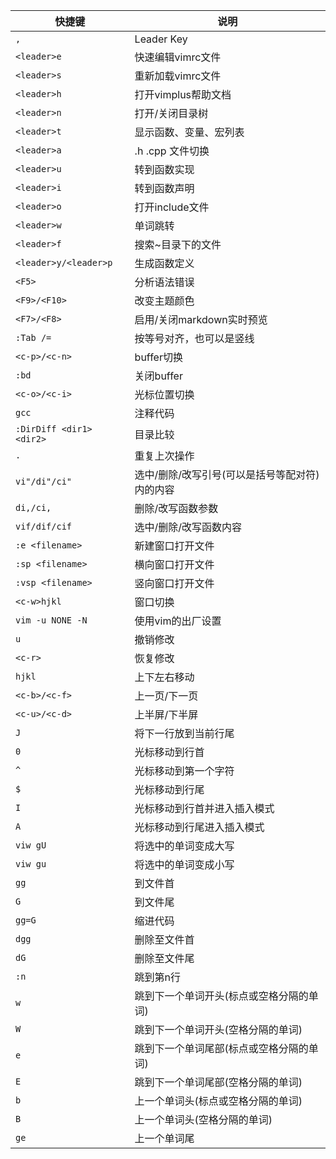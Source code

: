 | 快捷键                   | 说明                                           |
| -------                  | -----                                          |
| `,`                      | Leader Key                                     |
| `<leader>e`              | 快速编辑vimrc文件                              |
| `<leader>s`              | 重新加载vimrc文件                              |
| `<leader>h`              | 打开vimplus帮助文档                            |
| `<leader>n`              | 打开/关闭目录树                                |
| `<leader>t`              | 显示函数、变量、宏列表                         |
| `<leader>a`              | .h .cpp 文件切换                               |
| `<leader>u`              | 转到函数实现                                   |
| `<leader>i`              | 转到函数声明                                   |
| `<leader>o`              | 打开include文件                                |
| `<leader>w`              | 单词跳转                                       |
| `<leader>f`              | 搜索~目录下的文件                              |
| `<leader>y/<leader>p`    | 生成函数定义                                   |
| `<F5>`                   | 分析语法错误                                   |
| `<F9>/<F10>`             | 改变主题颜色                                   |
| `<F7>/<F8>`              | 启用/关闭markdown实时预览                      |
| `:Tab /=`                | 按等号对齐，也可以是竖线                       |
| `<c-p>/<c-n>`            | buffer切换                                     |
| `:bd`                    | 关闭buffer                                     |
| `<c-o>/<c-i>`            | 光标位置切换                                   |
| `gcc`                    | 注释代码                                       |
| `:DirDiff <dir1> <dir2>` | 目录比较                                       |
| `.`                      | 重复上次操作                                   |
| `vi"/di"/ci"`            | 选中/删除/改写引号(可以是括号等配对符)内的内容 |
| `di,/ci,`                | 删除/改写函数参数                              |
| `vif/dif/cif`            | 选中/删除/改写函数内容                         |
| `:e <filename>`          | 新建窗口打开文件                               |
| `:sp <filename>`         | 横向窗口打开文件                               |
| `:vsp <filename>`        | 竖向窗口打开文件                               |
| `<c-w>hjkl`              | 窗口切换                                       |
| `vim -u NONE -N`         | 使用vim的出厂设置                              |
| `u`                      | 撤销修改                                       |
| `<c-r>`                  | 恢复修改                                       |
| `hjkl`                   | 上下左右移动                                   |
| `<c-b>/<c-f>`            | 上一页/下一页                                  |
| `<c-u>/<c-d>`            | 上半屏/下半屏                                  |
| `J`                      | 将下一行放到当前行尾                           |
| `0`                      | 光标移动到行首                                 |
| `^`                      | 光标移动到第一个字符                           |
| `$`                      | 光标移动到行尾                                 |
| `I`                      | 光标移动到行首并进入插入模式                   |
| `A`                      | 光标移动到行尾进入插入模式                     |
| `viw gU `                | 将选中的单词变成大写                           |
| `viw gu`                 | 将选中的单词变成小写                           |
| `gg`                     | 到文件首                                       |
| `G`                      | 到文件尾                                       |
| `gg=G`                   | 缩进代码                                       |
| `dgg`                    | 删除至文件首                                   |
| `dG`                     | 删除至文件尾                                   |
| `:n`                     | 跳到第n行                                      |
| `w`                      | 跳到下一个单词开头(标点或空格分隔的单词)       |
| `W`                      | 跳到下一个单词开头(空格分隔的单词)             |
| `e`                      | 跳到下一个单词尾部(标点或空格分隔的单词)       |
| `E`                      | 跳到下一个单词尾部(空格分隔的单词)             |
| `b`                      | 上一个单词头(标点或空格分隔的单词)             |
| `B`                      | 上一个单词头(空格分隔的单词)                   |
| `ge`                     | 上一个单词尾                                   |
